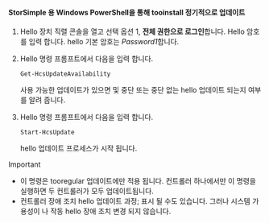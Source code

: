 <!--author=SharS last changed: 11/18/16-->

#### <a name="tooinstall-regular-updates-via-windows-powershell-for-storsimple"></a>StorSimple 용 Windows PowerShell을 통해 tooinstall 정기적으로 업데이트
1. Hello 장치 직렬 콘솔을 열고 선택 옵션 1, **전체 권한으로 로그인**합니다. Hello 암호를 입력 합니다. hello 기본 암호는 *Password1*합니다. 
2. Hello 명령 프롬프트에서 다음을 입력 합니다.
   
     `Get-HcsUpdateAvailability`
   
    사용 가능한 업데이트가 있으면 및 중단 또는 중단 없는 hello 업데이트 되는지 여부를 알려 줍니다.
3. Hello 명령 프롬프트에서 다음을 입력 합니다.
   
     `Start-HcsUpdate`
   
    hello 업데이트 프로세스가 시작 됩니다.

> [!IMPORTANT]
> * 이 명령은 tooregular 업데이트에만 적용 됩니다. 컨트롤러 하나에서만 이 명령을 실행하면 두 컨트롤러가 모두 업데이트됩니다. 
> * 컨트롤러 장애 조치 hello 업데이트 과정; 표시 될 수도 있습니다. 그러나 시스템 가용성이 나 작동 hello 장애 조치 변경 되지 않습니다.
> 
> 

